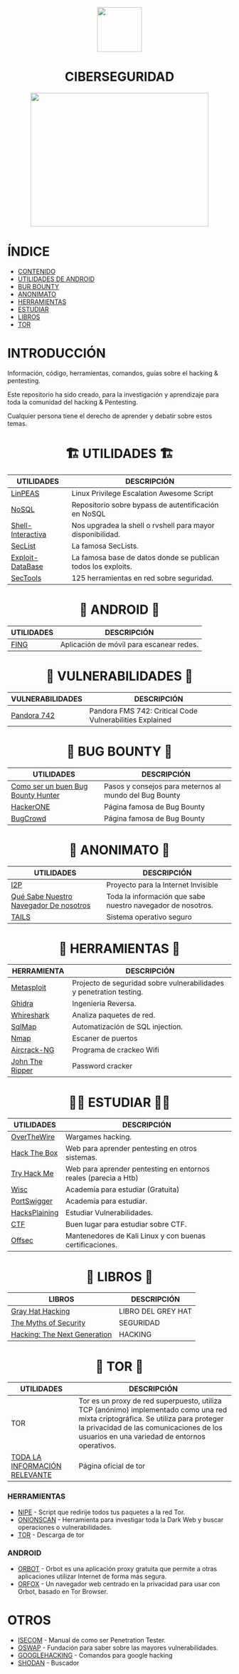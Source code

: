 <p align="center"><img height=100px width=100px src="https://github.com/user-attachments/assets/28eba669-a8dd-418a-bc8d-cc7c8e147edc"></p>

<h1 align="center">CIBERSEGURIDAD</h1>

<p align="center"><img width="400px" height="300px" src="https://github.com/user-attachments/assets/f16014df-5d0a-42e6-b59a-f7dae2f1af84"></p>

# ÍNDICE

- [CONTENIDO]()
- [UTILIDADES DE ANDROID]()
- [BUR BOUNTY]()
- [ANONIMATO]()
- [HERRAMIENTAS]()
- [ESTUDIAR]()
- [LIBROS]()
- [TOR]()


# INTRODUCCIÓN 

Información, código, herramientas, comandos, guías sobre el hacking &amp; pentesting.

Este repositorio ha sido creado, para la investigación y aprendizaje para toda la comunidad del hacking & Pentesting.

Cualquier persona tiene el derecho de aprender y debatir sobre estos temas.

<h1 align="center"> 🏗️ UTILIDADES 🏗️ </h1>

UTILIDADES | DESCRIPCIÓN
--- | ---
[LinPEAS](https://github.com/peass-ng/PEASS-ng/tree/master/linPEAS) | Linux Privilege Escalation Awesome Script
[NoSQL](https://github.com/swisskyrepo/PayloadsAllTheThings/tree/master/NoSQL%20Injection#authentication-bypass) | Repositorio sobre bypass de autentificación en NoSQL 
[Shell-Interactiva](https://github.com/D4l1-web/Ciberseguridad/blob/main/Shell-Interactiva.md) | Nos upgradea la shell o rvshell para mayor disponibilidad.
[SecList](https://github.com/danielmiessler/SecLists) | La famosa SecLists.
[Exploit-DataBase](https://www.exploit-db.com) | La famosa base de datos donde se publican todos los exploits.
[SecTools](https://sectools.org) | 125 herramientas en red sobre seguridad.

<h1 align="center"> 📱 ANDROID 📱 </h1>

UTILIDADES | DESCRIPCIÓN
---- | ----
[FING](https://www.fing.com/fing-app/) | Aplicación de móvil para escanear redes.

<h1 align="center"> 🤯 VULNERABILIDADES 🤯 </h1>

VULNERABILIDADES | DESCRIPCIÓN
--- | ---
[Pandora 742](https://www.sonarsource.com/blog/pandora-fms-742-critical-code-vulnerabilities-explained/) | Pandora FMS 742: Critical Code Vulnerabilities Explained

<h1 align="center"> 🐛 BUG BOUNTY 🐛 </h1>

UTILIDADES | DESCRIPCIÓN
--- | ----
[Como ser un buen Bug Bounty Hunter](https://www.hackerone.com/hackerone-community-blog/how-become-successful-bug-bounty-hunter) | Pasos y consejos para meternos al mundo del Bug Bounty
[HackerONE](https://www.hackerone.com) | Página famosa de Bug Bounty
[BugCrowd](https://www.bugcrowd.com) | Página famosa de Bug Bounty

<h1 align="center"> 🧔 ANONIMATO 🧔 </h1>

UTILIDADES | DESCRIPCIÓN
---- | ----
[I2P](https://geti2p.net/en/) | Proyecto para la Internet Invisible
[Qué Sabe Nuestro Navegador De nosotros](https://webkay.robinlinus.com) | Toda la información que sabe nuestro navegador de nosotros.
[TAILS](https://tails.net/install/index.es.html) | Sistema operativo seguro

<h1 align="center"> 🧰 HERRAMIENTAS 🧰 </h1>

HERRAMIENTA | DESCRIPCIÓN
--- | ---
[Metasploit](https://github.com/rapid7/metasploit-framework) | Projecto de seguridad sobre vulnerabilidades y penetration testing.
[Ghidra](https://ghidra-sre.org) | Ingenieria Reversa.
[Whireshark](https://www.wireshark.org) | Analiza paquetes de red.
[SqlMap](https://github.com/sqlmapproject/sqlmap) | Automatización de SQL injection.
[Nmap](https://nmap.org) | Escaner de puertos
[Aircrack-NG](https://www.aircrack-ng.org) | Programa de crackeo Wifi
[John The Ripper](https://www.openwall.com/john/) | Password cracker

<h1 align="centeR"> 👨‍🎓 ESTUDIAR 👨‍🎓 </h1>

UTILIDADES | DESCRIPCIÓN
--- | ----
[OverTheWire](https://overthewire.org/wargames/) | Wargames hacking.
[Hack The Box](https://www.hackthebox.com) | Web para aprender pentesting en otros sistemas.
[Try Hack Me](https://tryhackme.com) | Web para aprender pentesting en entornos reales (parecia a Htb)
[Wisc](https://pages.cs.wisc.edu/~ace/cs642-spring-2016.html) | Academía para estudiar (Gratuita)
[PortSwigger](https://portswigger.net) | Academía para estudiar.
[HacksPlaining](https://hacksplaining.com/lessons) | Estudiar Vulnerabilidades.
[CTF](https://trailofbits.github.io/ctf/) | Buen lugar para estudiar sobre CTF.
[Offsec](https://www.offsec.com) | Mantenedores de Kali Linux y con buenas certificaciones.
  

<h1 align="center"> 📘 LIBROS 📘 </h1>

LIBROS | DESCRIPCIÓN
--- | ---
[Gray Hat Hacking](https://www.amazon.com/Hacking-Ethical-Hackers-Handbook-Edition/dp/0071832386/) | LIBRO DEL GREY HAT
[The Myths of Security](https://www.amazon.com/Myths-Security-Computer-Industry-Doesnt/dp/0596523025?) | SEGURIDAD 
[Hacking: The Next Generation](https://www.amazon.com/Hacking-Next-Generation-Animal-Guide/dp/0596154577) | HACKING

<h1 align="center"> 🧅 TOR 🧅 </h1>

UTILIDADES | DESCRIPCIÓN
---- | ----
TOR | Tor es un proxy de red superpuesto, utiliza TCP (anónimo) implementado como una red mixta criptográfica. Se utiliza para proteger la privacidad de las comunicaciones de los usuarios en una variedad de entornos operativos. 
[TODA LA INFORMACIÓN RELEVANTE](https://2019.www.torproject.org/getinvolved/volunteer.html.en) | Página oficial de tor

### HERRAMIENTAS

- [NIPE](https://github.com/htrgouvea/nipe) - Script que redirije todos tus paquetes a la red Tor.
- [ONIONSCAN](https://onionscan.org) - Herramienta para investigar toda la Dark Web y buscar operaciones o vulnerabilidades.
- [TOR](https://www.torproject.org) - Descarga de tor

### ANDROID

- [ORBOT](https://guardianproject.info/apps/org.torproject.android/) - Orbot es una aplicación proxy gratuita que permite a otras aplicaciones utilizar Internet de forma más segura.
- [ORFOX](https://guardianproject.info/apps/info.guardianproject.orfox/0) - Un navegador web centrado en la privacidad para usar con Orbot, basado en Tor Browser.

# OTROS

- [ISECOM](https://www.isecom.org/OSSTMM.3.pdf) - Manual de como ser Penetration Tester. 
- [OSWAP](https://owasp.org) - Fundación para saber sobre las mayores vulnerabilidades.
- [GOOGLEHACKING](https://github.com/D4l1-web/Ciberseguridad/blob/main/Google_Hacking.md) - Comandos para google hacking
- [SHODAN](https://www.shodan.io) - Buscador

  
